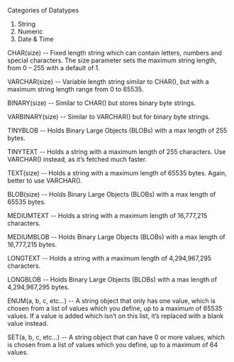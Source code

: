 Categories of Datatypes

1. String
2. Numeric
3. Date & Time



CHAR(size) -- Fixed length string which can contain letters, numbers and special characters. The size parameter sets the maximum string length, from 0 – 255 with a default of 1.

VARCHAR(size) -- Variable length string similar to CHAR(), but with a maximum string length range from 0 to 65535.

BINARY(size) -- Similar to CHAR() but stores binary byte strings.

VARBINARY(size) -- Similar to VARCHAR() but for binary byte strings.

TINYBLOB -- Holds Binary Large Objects (BLOBs) with a max length of 255 bytes.

TINYTEXT -- Holds a string with a maximum length of 255 characters. Use VARCHAR() instead, as it’s fetched much faster.

TEXT(size) -- Holds a string with a maximum length of 65535 bytes. Again, better to use VARCHAR().

BLOB(size) -- Holds Binary Large Objects (BLOBs) with a max length of 65535 bytes.

MEDIUMTEXT -- Holds a string with a maximum length of 16,777,215 characters.

MEDIUMBLOB -- Holds Binary Large Objects (BLOBs) with a max length of 16,777,215 bytes.

LONGTEXT -- Holds a string with a maximum length of 4,294,967,295 characters.

LONGBLOB -- Holds Binary Large Objects (BLOBs) with a max length of 4,294,967,295 bytes.

ENUM(a, b, c, etc…) -- A string object that only has one value, which is chosen from a list of values which you define, up to a maximum of 65535 values. If a value is added which isn’t on this list, it’s replaced with a blank value instead.

SET(a, b, c, etc…) -- A string object that can have 0 or more values, which is chosen from a list of values which you define, up to a maximum of 64 values.